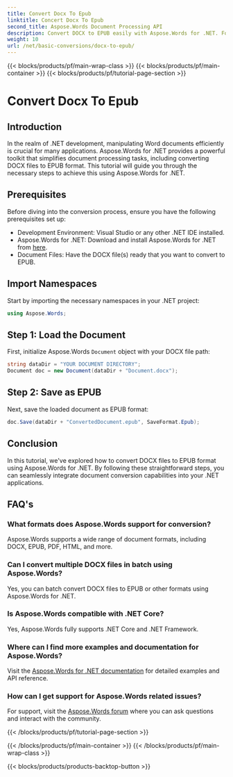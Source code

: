 ```yaml
---
title: Convert Docx To Epub
linktitle: Concert Docx To Epub
second_title: Aspose.Words Document Processing API
description: Convert DOCX to EPUB easily with Aspose.Words for .NET. Follow our tutorial for seamless integration into your .NET applications.
weight: 10
url: /net/basic-conversions/docx-to-epub/
---
```


{{< blocks/products/pf/main-wrap-class >}}
{{< blocks/products/pf/main-container >}}
{{< blocks/products/pf/tutorial-page-section >}}

# Convert Docx To Epub

## Introduction

In the realm of .NET development, manipulating Word documents efficiently is crucial for many applications. Aspose.Words for .NET provides a powerful toolkit that simplifies document processing tasks, including converting DOCX files to EPUB format. This tutorial will guide you through the necessary steps to achieve this using Aspose.Words for .NET.

## Prerequisites

Before diving into the conversion process, ensure you have the following prerequisites set up:
- Development Environment: Visual Studio or any other .NET IDE installed.
- Aspose.Words for .NET: Download and install Aspose.Words for .NET from [here](https://releases.aspose.com/words/net/).
- Document Files: Have the DOCX file(s) ready that you want to convert to EPUB.

## Import Namespaces

Start by importing the necessary namespaces in your .NET project:

```csharp
using Aspose.Words;
```

## Step 1: Load the Document

First, initialize Aspose.Words `Document` object with your DOCX file path:

```csharp
string dataDir = "YOUR DOCUMENT DIRECTORY";
Document doc = new Document(dataDir + "Document.docx");
```

## Step 2: Save as EPUB

Next, save the loaded document as EPUB format:

```csharp
doc.Save(dataDir + "ConvertedDocument.epub", SaveFormat.Epub);
```

## Conclusion

In this tutorial, we've explored how to convert DOCX files to EPUB format using Aspose.Words for .NET. By following these straightforward steps, you can seamlessly integrate document conversion capabilities into your .NET applications.

## FAQ's

### What formats does Aspose.Words support for conversion?
Aspose.Words supports a wide range of document formats, including DOCX, EPUB, PDF, HTML, and more.

### Can I convert multiple DOCX files in batch using Aspose.Words?
Yes, you can batch convert DOCX files to EPUB or other formats using Aspose.Words for .NET.

### Is Aspose.Words compatible with .NET Core?
Yes, Aspose.Words fully supports .NET Core and .NET Framework.

### Where can I find more examples and documentation for Aspose.Words?
Visit the [Aspose.Words for .NET documentation](https://reference.aspose.com/words/net/) for detailed examples and API reference.

### How can I get support for Aspose.Words related issues?
For support, visit the [Aspose.Words forum](https://forum.aspose.com/c/words/8) where you can ask questions and interact with the community.


{{< /blocks/products/pf/tutorial-page-section >}}

{{< /blocks/products/pf/main-container >}}
{{< /blocks/products/pf/main-wrap-class >}}

{{< blocks/products/products-backtop-button >}}
